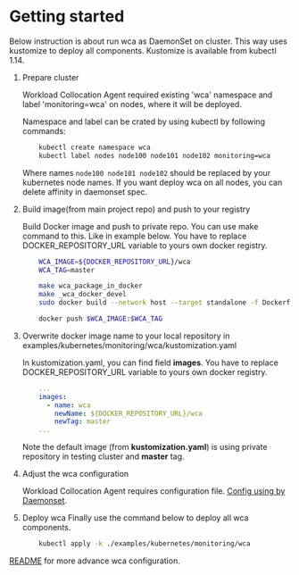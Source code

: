 Getting started
===============

Below instruction is about run wca as DaemonSet on cluster. This way uses kustomize to deploy all components.
Kustomize is available from kubectl 1.14.

1. Prepare cluster

   Workload Collocation Agent required existing 'wca' namespace and label 'monitoring=wca' on nodes,
   where it will be deployed.

   Namespace and label can be crated by using kubectl by following commands:

   ```bash
       kubectl create namespace wca
       kubectl label nodes node100 node101 node102 monitoring=wca
   ```

   Where names `node100 node101 node102` should be replaced by your kubernetes node names.
   If you want deploy wca on all nodes, you can delete affinity in daemonset spec.


2. Build image(from main project repo) and push to your registry

   Build Docker image and push to private repo. You can use make command to this. Like in example below.
   You have to replace DOCKER_REPOSITORY_URL variable to yours own docker registry.
   
   ```bash
       WCA_IMAGE=${DOCKER_REPOSITORY_URL}/wca
       WCA_TAG=master
   
       make wca_package_in_docker
       make _wca_docker_devel
       sudo docker build --network host --target standalone -f Dockerfile -t $WCA_IMAGE:$WCA_TAG .
   
       docker push $WCA_IMAGE:$WCA_TAG
   ```
   
3. Overwrite docker image name to your local repository in examples/kubernetes/monitoring/wca/kustomization.yaml

   In kustomization.yaml, you can find field **images**. You have to replace DOCKER_REPOSITORY_URL variable to yours own docker registry.
   
   ```yaml
       ...
       images:
         - name: wca
           newName: ${DOCKER_REPOSITORY_URL}/wca
           newTag: master
       ...
   ```
   
   Note the default image (from **kustomization.yaml**) is using private repository in testing cluster and **master** tag.

4. Adjust the wca configuration

   Workload Collocation Agent requires configuration file. [Config using by Daemonset](wca-config.yaml).


5. Deploy wca
   Finally use the command below to deploy all wca components.
   
   ```bash
       kubectl apply -k ./examples/kubernetes/monitoring/wca
   ```

[README](DEVEL.md) for more advance wca configuration.
